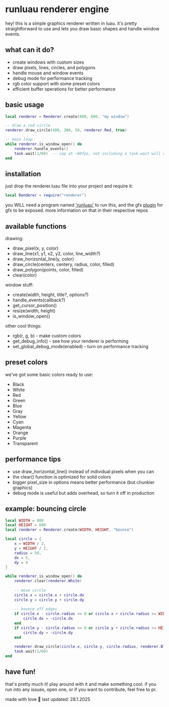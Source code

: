 runluau renderer engine
======================

hey! this is a simple graphics renderer written in luau. it's pretty straightforward to use and lets you draw basic shapes and handle window events.

what can it do?
--------------
- create windows with custom sizes
- draw pixels, lines, circles, and polygons
- handle mouse and window events
- debug mode for performance tracking
- rgb color support with some preset colors
- efficient buffer operations for better performance

basic usage
----------
```lua
local renderer = Renderer.create(800, 600, "my window")

-- draw a red circle
renderer.draw_circle(400, 300, 50, renderer.Red, true)

-- main loop
while renderer.is_window_open() do
    renderer.handle_events()
    task.wait(1/60)  -- cap at ~60fps, not including a task.wait will crash the program
end
```

installation
-----------
just drop the renderer.luau file into your project and require it:
```lua
local Renderer = require("renderer")
```
you WILL need a program named ['runluau'](https://github.com/plusgiant5/runluau) to run this, and the gfx [plugin](https://github.com/plusgiant5/runluau-plugins) for gfx to be exposed.
more information on that in their respective repos

available functions
-----------------
drawing:
- draw_pixel(x, y, color)
- draw_line(x1, y1, x2, y2, color, line_width?)
- draw_horizontal_line(y, color)
- draw_circle(centerx, centery, radius, color, filled)
- draw_polygon(points, color, filled)
- clear(color)

window stuff:
- create(width, height, title?, options?)
- handle_events(callback?)
- get_cursor_position()
- resize(width, height)
- is_window_open()

other cool things:
- rgb(r, g, b) - make custom colors
- get_debug_info() - see how your renderer is performing
- set_global_debug_mode(enabled) - turn on performance tracking

preset colors
------------
we've got some basic colors ready to use:
- Black
- White
- Red
- Green
- Blue
- Gray
- Yellow
- Cyan
- Magenta
- Orange
- Purple
- Transparent

performance tips
---------------
- use draw_horizontal_line() instead of individual pixels when you can
- the clear() function is optimized for solid colors
- bigger pixel_size in options means better performance (but chunkier graphics)
- debug mode is useful but adds overhead, so turn it off in production

example: bouncing circle
----------------------
```lua
local WIDTH = 800
local HEIGHT = 600
local renderer = Renderer.create(WIDTH, HEIGHT, "bounce")

local circle = {
    x = WIDTH / 2,
    y = HEIGHT / 2,
    radius = 50,
    dx = 5,
    dy = 4
}

while renderer.is_window_open() do
    renderer.clear(renderer.White)
    
    -- move circle
    circle.x = circle.x + circle.dx
    circle.y = circle.y + circle.dy
    
    -- bounce off edges
    if circle.x - circle.radius <= 0 or circle.x + circle.radius >= WIDTH then
        circle.dx = -circle.dx
    end
    if circle.y - circle.radius <= 0 or circle.y + circle.radius >= HEIGHT then
        circle.dy = -circle.dy
    end
    
    renderer.draw_circle(circle.x, circle.y, circle.radius, renderer.Blue, true)
    task.wait(1/60)
end
```

have fun!
-------
that's pretty much it! play around with it and make something cool. if you run into any issues, open one, or if you want to contribute, feel free to pr.

made with love 🖤
last updated: 28.1.2025
